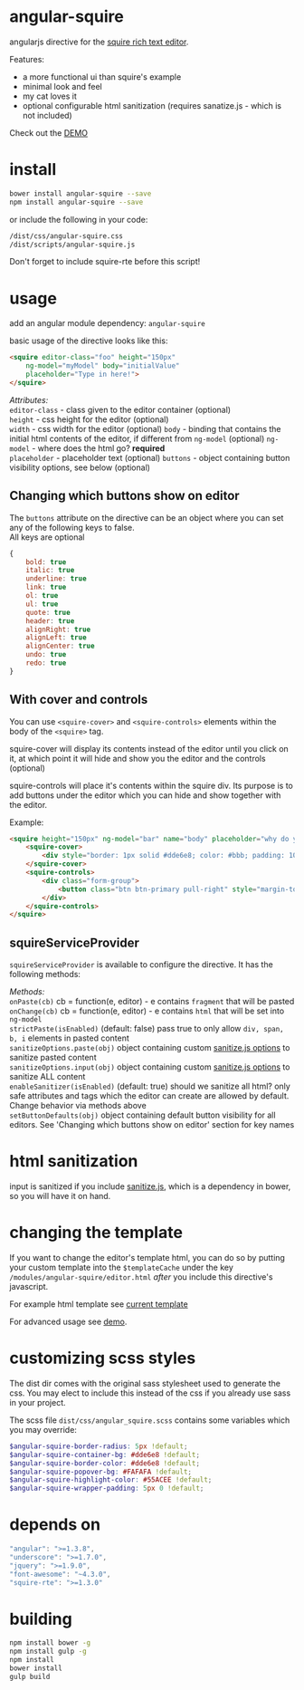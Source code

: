 # angular-squire
angularjs directive for the [squire rich text editor](https://github.com/neilj/Squire). 

Features:
- a more functional ui than squire's example 
- minimal look and feel
- my cat loves it
- optional configurable html sanitization (requires sanatize.js - which is not included)

Check out the [DEMO](http://hourlynerd.github.io/angular-squire/)

# install

```bash
bower install angular-squire --save
npm install angular-squire --save
```



or include the following in your code:

```bash
/dist/css/angular-squire.css
/dist/scripts/angular-squire.js
```

Don't forget to include squire-rte before this script!

# usage

add an angular module dependency: `angular-squire`

basic usage of the directive looks like this:  
```html
<squire editor-class="foo" height="150px"
    ng-model="myModel" body="initialValue"
    placeholder="Type in here!">
</squire>
```

*Attributes:*  
`editor-class` - class given to the editor container (optional)  
`height` - css height for the editor (optional)  
`width` - css width for the editor (optional)
`body` - binding that contains the initial html contents of the editor, if different from `ng-model` (optional)
`ng-model` - where does the html go? **required**  
`placeholder` - placeholder text (optional) 
`buttons` - object containing button visibility options, see below (optional) 

## Changing which buttons show on editor

The `buttons` attribute on the directive can be an object where you can set any of the following keys to false.  
All keys are optional

```js
{
    bold: true
    italic: true
    underline: true
    link: true
    ol: true
    ul: true
    quote: true
    header: true
    alignRight: true
    alignLeft: true
    alignCenter: true
    undo: true
    redo: true
}
```

## With cover and controls
You can use `<squire-cover>` and `<squire-controls>` elements within the body of the `<squire>` tag.

squire-cover will display its contents instead of the editor until you click on it, at which point it will hide
and show you the editor and the controls (optional)


squire-controls will place it's contents within the squire div. Its purpose is to add buttons under the editor which
 you can hide and show together with the editor.

 Example:
 ```html
 <squire height="150px" ng-model="bar" name="body" placeholder="why do you like cats?" required>
     <squire-cover>
         <div style="border: 1px solid #dde6e8; color: #bbb; padding: 10px; cursor: pointer;">Click if you like cats</div>
     </squire-cover>
     <squire-controls>
         <div class="form-group">
             <button class="btn btn-primary pull-right" style="margin-top: 10px;" type="button">Meow</button>
         </div>
     </squire-controls>
 </squire>
```
## squireServiceProvider
`squireServiceProvider` is available to configure the directive. It has the following methods:  

*Methods:*  
`onPaste(cb)` cb = function(e, editor) - e contains `fragment` that will be pasted   
`onChange(cb)` cb = function(e, editor) - e contains `html` that will be set into `ng-model`  
`strictPaste(isEnabled)` (default: false) pass true to only allow `div, span, b, i` elements in pasted content  
`sanitizeOptions.paste(obj)` object containing custom [sanitize.js options](https://github.com/gbirke/Sanitize.js#configuration-object-parameters) to sanitize pasted content  
`sanitizeOptions.input(obj)` object containing custom [sanitize.js options](https://github.com/gbirke/Sanitize.js#configuration-object-parameters) to sanitize ALL content  
`enableSanitizer(isEnabled)` (default: true) should we sanitize all html? only safe attributes and tags which the editor can create are allowed by default. Change behavior via methods above  
`setButtonDefaults(obj)` object containing default button visibility for all editors. See 'Changing which buttons show on editor' section for key names

# html sanitization 
input is sanitized if you include [sanitize.js]( https://github.com/gbirke/Sanitize.js), which is a dependency in bower, so you will have it on hand. 


# changing the template

If you want to change the editor's template html, you can do so by putting your custom template into
the `$templateCache` under the key `/modules/angular-squire/editor.html` *after* you include this
directive's javascript.

For example html template see [current template](https://raw.githubusercontent.com/HourlyNerd/angular-squire/master/app/modules/angular-squire/editor.html)


For advanced usage see [demo](http://hourlynerd.github.io/angular-squire/).

# customizing scss styles

The dist dir comes with the original sass stylesheet used to generate the css.
You may elect to include this instead of the css if you already use sass in your project.

The scss file `dist/css/angular_squire.scss` contains some variables which you may override:

```scss
$angular-squire-border-radius: 5px !default;
$angular-squire-container-bg: #dde6e8 !default;
$angular-squire-border-color: #dde6e8 !default;
$angular-squire-popover-bg: #FAFAFA !default;
$angular-squire-highlight-color: #55ACEE !default;
$angular-squire-wrapper-padding: 5px 0 !default;
```

# depends on

```js
"angular": ">=1.3.8",
"underscore": ">=1.7.0",
"jquery": ">=1.9.0",
"font-awesome": "~4.3.0",
"squire-rte": ">=1.3.0"
```

# building

```bash
npm install bower -g
npm install gulp -g
npm install
bower install
gulp build
```

